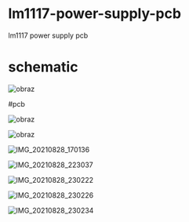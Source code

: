# lm1117-power-supply-pcb
lm1117 power supply pcb

# schematic
![obraz](https://github.com/iikolodziej/lm1117-power-supply-pcb/assets/118530880/a874aaa3-2488-4c8c-8399-b72b8afba1cc)

#pcb

![obraz](https://github.com/iikolodziej/lm1117-power-supply-pcb/assets/118530880/0a14d21f-f4bf-417a-8a6b-d00cd24c8cdc)

![obraz](https://github.com/iikolodziej/lm1117-power-supply-pcb/assets/118530880/755c1b3f-9e02-4eb2-897e-ab4ffe3367e9)


![IMG_20210828_170136](https://github.com/iikolodziej/lm1117-power-supply-pcb/assets/118530880/3b40da96-b9d2-4ec7-87df-396c58caaba7)

![IMG_20210828_223037](https://github.com/iikolodziej/lm1117-power-supply-pcb/assets/118530880/bcf153fe-9cf0-43df-aaa7-ff6729af655b)

![IMG_20210828_230222](https://github.com/iikolodziej/lm1117-power-supply-pcb/assets/118530880/37da8e28-722b-4706-984c-6f5f4d7968ee)

![IMG_20210828_230226](https://github.com/iikolodziej/lm1117-power-supply-pcb/assets/118530880/b7155cbf-3291-45d3-80d6-22ddbee820b9)

![IMG_20210828_230234](https://github.com/iikolodziej/lm1117-power-supply-pcb/assets/118530880/cb2ed454-6ad7-4b16-b25b-c8d2fb584553)



